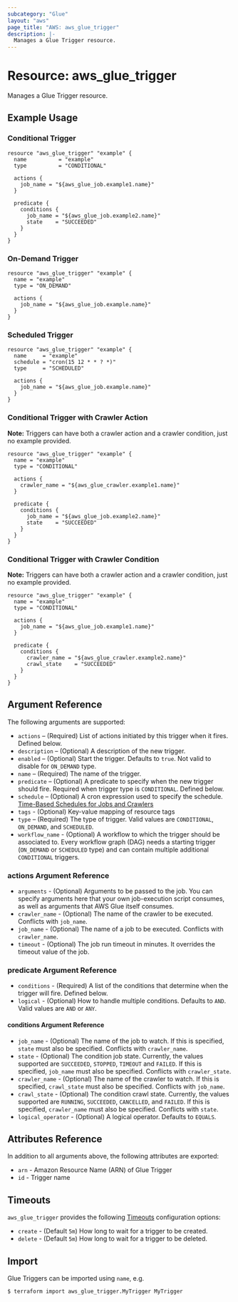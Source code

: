 ```yaml
---
subcategory: "Glue"
layout: "aws"
page_title: "AWS: aws_glue_trigger"
description: |-
  Manages a Glue Trigger resource.
---
```


# Resource: aws_glue_trigger

Manages a Glue Trigger resource.

## Example Usage

### Conditional Trigger

```hcl
resource "aws_glue_trigger" "example" {
  name          = "example"
  type          = "CONDITIONAL"

  actions {
    job_name = "${aws_glue_job.example1.name}"
  }

  predicate {
    conditions {
      job_name = "${aws_glue_job.example2.name}"
      state    = "SUCCEEDED"
    }
  }
}
```

### On-Demand Trigger

```hcl
resource "aws_glue_trigger" "example" {
  name = "example"
  type = "ON_DEMAND"

  actions {
    job_name = "${aws_glue_job.example.name}"
  }
}
```

### Scheduled Trigger

```hcl
resource "aws_glue_trigger" "example" {
  name     = "example"
  schedule = "cron(15 12 * * ? *)"
  type     = "SCHEDULED"

  actions {
    job_name = "${aws_glue_job.example.name}"
  }
}
```

### Conditional Trigger with Crawler Action

**Note:** Triggers can have both a crawler action and a crawler condition, just no example provided.

```hcl
resource "aws_glue_trigger" "example" {
  name = "example"
  type = "CONDITIONAL"

  actions {
    crawler_name = "${aws_glue_crawler.example1.name}"
  }

  predicate {
    conditions {
      job_name = "${aws_glue_job.example2.name}"
      state    = "SUCCEEDED"
    }
  }
}
```

### Conditional Trigger with Crawler Condition 

**Note:** Triggers can have both a crawler action and a crawler condition, just no example provided.

```hcl
resource "aws_glue_trigger" "example" {
  name = "example"
  type = "CONDITIONAL"

  actions {
    job_name = "${aws_glue_job.example1.name}"
  }

  predicate {
    conditions {
      crawler_name = "${aws_glue_crawler.example2.name}"
      crawl_state    = "SUCCEEDED"
    }
  }
}
```

## Argument Reference

The following arguments are supported:

* `actions` – (Required) List of actions initiated by this trigger when it fires. Defined below.
* `description` – (Optional) A description of the new trigger.
* `enabled` – (Optional) Start the trigger. Defaults to `true`. Not valid to disable for `ON_DEMAND` type.
* `name` – (Required) The name of the trigger.
* `predicate` – (Optional) A predicate to specify when the new trigger should fire. Required when trigger type is `CONDITIONAL`. Defined below.
* `schedule` – (Optional) A cron expression used to specify the schedule. [Time-Based Schedules for Jobs and Crawlers](https://docs.aws.amazon.com/glue/latest/dg/monitor-data-warehouse-schedule.html)
* `tags` - (Optional) Key-value mapping of resource tags
* `type` – (Required) The type of trigger. Valid values are `CONDITIONAL`, `ON_DEMAND`, and `SCHEDULED`.
* `workflow_name` - (Optional) A workflow to which the trigger should be associated to. Every workflow graph (DAG) needs a starting trigger (`ON_DEMAND` or `SCHEDULED` type) and can contain multiple additional `CONDITIONAL` triggers.

### actions Argument Reference

* `arguments` - (Optional) Arguments to be passed to the job. You can specify arguments here that your own job-execution script consumes, as well as arguments that AWS Glue itself consumes.
* `crawler_name` - (Optional) The name of the crawler to be executed. Conflicts with `job_name`.
* `job_name` - (Optional) The name of a job to be executed. Conflicts with `crawler_name`.
* `timeout` - (Optional) The job run timeout in minutes. It overrides the timeout value of the job.

### predicate Argument Reference

* `conditions` - (Required) A list of the conditions that determine when the trigger will fire. Defined below.
* `logical` - (Optional) How to handle multiple conditions. Defaults to `AND`. Valid values are `AND` or `ANY`.

#### conditions Argument Reference

* `job_name` - (Optional) The name of the job to watch. If this is specified, `state` must also be specified. Conflicts with `crawler_name`.
* `state` - (Optional) The condition job state. Currently, the values supported are `SUCCEEDED`, `STOPPED`, `TIMEOUT` and `FAILED`. If this is specified, `job_name` must also be specified. Conflicts with `crawler_state`.
* `crawler_name` - (Optional) The name of the crawler to watch. If this is specified, `crawl_state` must also be specified. Conflicts with `job_name`.
* `crawl_state` - (Optional) The condition crawl state. Currently, the values supported are `RUNNING`, `SUCCEEDED`, `CANCELLED`, and `FAILED`. If this is specified, `crawler_name` must also be specified. Conflicts with `state`.
* `logical_operator` - (Optional) A logical operator. Defaults to `EQUALS`.

## Attributes Reference

In addition to all arguments above, the following attributes are exported:

* `arn` - Amazon Resource Name (ARN) of Glue Trigger
* `id` - Trigger name

## Timeouts

`aws_glue_trigger` provides the following [Timeouts](/docs/configuration/resources.html#timeouts)
configuration options:

- `create` - (Default `5m`) How long to wait for a trigger to be created.
- `delete` - (Default `5m`) How long to wait for a trigger to be deleted.

## Import

Glue Triggers can be imported using `name`, e.g.

```
$ terraform import aws_glue_trigger.MyTrigger MyTrigger
```
